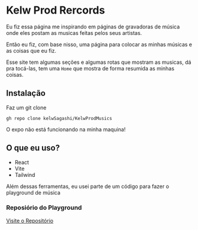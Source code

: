 # Kelw Prod Rercords

Eu fiz essa página me inspirando em páginas de gravadoras de música onde eles postam 
as musicas feitas pelos seus artistas.

Então eu fiz, com base nisso, uma página para colocar as minhas músicas e as coisas que 
eu fiz. 

Esse site tem algumas seções e algumas rotas que mostram as musicas, dá pra tocá-las,
tem uma `Home` que mostra de forma resumida as minhas coisas.

## Instalação

Faz um git clone

```gh repo clone kelwSagashi/KelwProdMusics```

O expo não está funcionando na minha maquina!

## O que eu uso?

- React
- Vite
- Tailwind

Além dessas ferramentas, eu usei parte de um código para fazer o playground de música

### Reposiório do Playground
[Visite o Repositório](https://github.com/migmig69/migmig-player/tree/main)